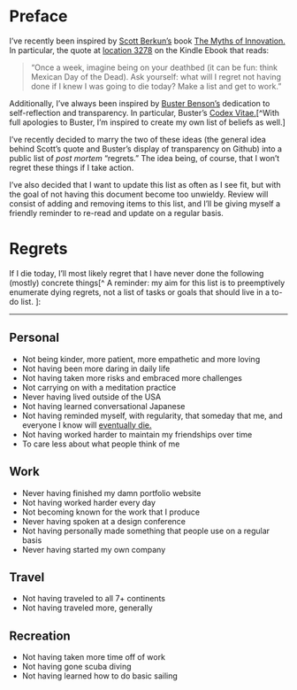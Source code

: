 # Preface

I’ve recently been inspired by [Scott Berkun’s](https://twitter.com/berkun) book [The Myths of Innovation.](http://www.amazon.com/dp/1449389627/tag=scottberkunco-20) In particular, the quote at [location 3278](https://raw.githubusercontent.com/geoffbrown/motivations/master/list.png) on the Kindle Ebook that reads:

> “Once a week, imagine being on your deathbed (it can be fun: think Mexican Day of the Dead). Ask yourself: what will I regret not having done if I knew I was going to die today? Make a list and get to work.”

Additionally, I’ve always been inspired by [Buster Benson’s](https://twitter.com/buster) dedication to self-reflection and transparency. In particular, Buster’s [Codex Vitae.](https://github.com/busterbenson/public/blob/master/Codex2015.md)[^With full apologies to Buster, I’m inspired to create my own list of beliefs as well.]

I’ve recently decided to marry the two of these ideas (the general idea behind Scott’s quote and Buster’s display of transparency on Github) into a public list of *post mortem* “regrets.” The idea being, of course, that I won’t regret these things if I take action. 

I’ve also decided that I want to update this list as often as I see fit, but with the goal of not having this document become too unwieldy. Review will consist of adding and removing items to this list, and I’ll be giving myself a friendly reminder to re-read and update on a regular basis.

# Regrets

If I die today, I’ll most likely regret that I have never done the following (mostly) concrete things[^ A reminder: my aim for this list is to preemptively enumerate dying regrets, not a list of tasks or goals that should live in a to-do list. ]:

***

## Personal
- Not being kinder, more patient, more empathetic and more loving
- Not having been more daring in daily life
- Not having taken more risks and embraced more challenges
- Not carrying on with a meditation practice
- Never having lived outside of the USA
- Not having learned conversational Japanese
- Not having reminded myself, with regularity, that someday that me, and everyone I know will [eventually die.](https://medium.com/@buster/the-death-bed-game-20cc8d9c7494#.pd10p668g)
- Not having worked harder to maintain my friendships over time
- To care less about what people think of me

## Work
- Never having finished my damn portfolio website
- Not having worked harder every day
- Not becoming known for the work that I produce
- Never having spoken at a design conference
- Not having personally made something that people use on a regular basis
- Never having started my own company

## Travel
- Not having traveled to all 7+ continents
- Not having traveled more, generally

## Recreation
- Not having taken more time off of work
- Not having gone scuba diving
- Not having learned how to do basic sailing


